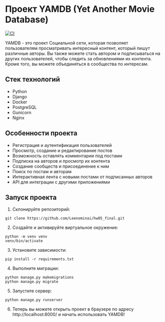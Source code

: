 # Проект YAMDB (Yet Another Movie Database)

[![CI](https://github.com/yandex-praktikum/hw05_final/actions/workflows/python-app.yml/badge.svg?branch=master)](https://github.com/yandex-praktikum/hw05_final/actions/workflows/python-app.yml)

YAMDB - это проект Социальной сети, которая позволяет пользователям просматривать интересный контент, который пишут различные авторы. Вы также можете стать автором и подписываться на других пользователей, чтобы следить за обновлениями их контента. Кроме того, вы можете объединяться в сообщества по интересам.

## Стек технологий

- Python
- Django
- Docker
- PostgreSQL
- Gunicorn
- Nginx

## Особенности проекта

- Регистрация и аутентификация пользователей
- Просмотр, создание и редактирование постов
- Возможность оставлять комментарии под постами
- Подписка на авторов и просмотр их контента
- Создание сообществ и присоединение к ним
- Поиск по постам и авторам
- Интерактивная лента с новыми постами от подписанных авторов
- API для интеграции с другими приложениями

## Запуск проекта

1. Склонируйте репозиторий:
```
git clone https://github.com/Leenominai/hw05_final.git
```
2. Создайте и активируйте виртуальное окружение:
```
python -m venv venv
venv/bin/activate
```
3. Установите зависимости:
```
pip install -r requirements.txt
```
4. Выполните миграции:
```
python manage.py makemigrations
python manage.py migrate
```
5. Запустите сервер:
```
python manage.py runserver
```
6. Теперь вы можете открыть проект в браузере по адресу http://localhost:8000/ и начать использовать YAMDB!
